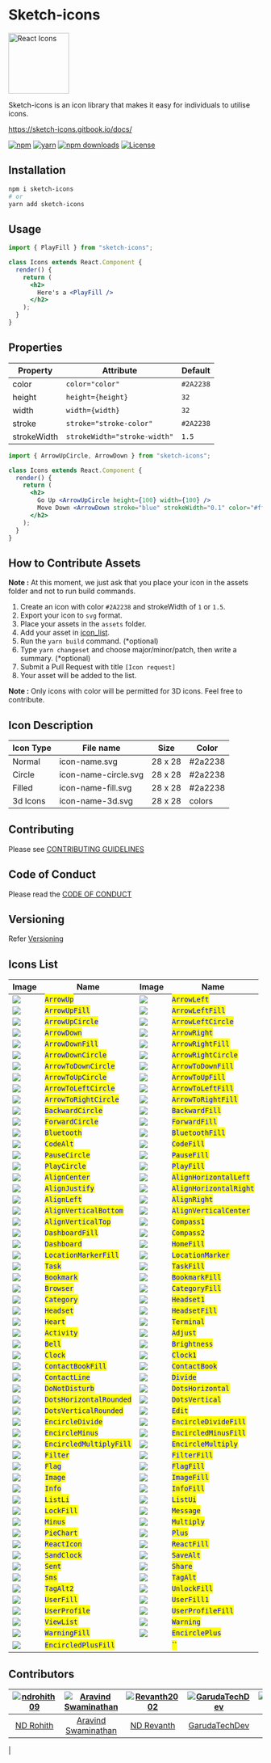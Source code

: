 # Sketch-icons

<img src="./assets/sketch-icons.svg" width="120" alt="React Icons">

Sketch-icons is an icon library that makes it easy for individuals to utilise icons.

<!-- **Note** : Sketch-icons is still a beta version.We recommend you to wait till we publish the package -->

https://sketch-icons.gitbook.io/docs/

[![npm](https://img.shields.io/static/v1?label=npm&message=6.14.16&color=red)](https://www.npmjs.com/package/sketch-icons)
[![yarn](https://img.shields.io/static/v1?label=yarn&message=1.22.17&color=blue)](https://www.npmjs.com/package/sketch-icons)
[![npm downloads](https://img.shields.io/npm/dm/@legitmelon/sketch-icons.svg?style=flat-square&color=purple)](https://www.npmjs.com/package/sketch-icons)
<a href="https://github.com/tabler/tabler-icons/blob/master/LICENSE"><img src="https://img.shields.io/npm/l/@tabler/icons.svg" alt="License"></a>

## Installation

```bash
npm i sketch-icons
# or
yarn add sketch-icons
```

## Usage

```jsx
import { PlayFill } from "sketch-icons";

class Icons extends React.Component {
  render() {
    return (
      <h2>
        Here's a <PlayFill />
      </h2>
    );
  }
}
```

## Properties

| Property    | Attribute                    | Default   |
| ----------- | ---------------------------- | --------- |
| color       | `color="color"`              | `#2A2238` |
| height      | `height={height}`            | `32`      |
| width       | `width={width}`              | `32`      |
| stroke      | `stroke="stroke-color"`      | `#2A2238` |
| strokeWidth | `strokeWidth="stroke-width"` | `1.5`     |

```jsx
import { ArrowUpCircle, ArrowDown } from "sketch-icons";

class Icons extends React.Component {
  render() {
    return (
      <h2>
        Go Up <ArrowUpCircle height={100} width={100} />
        Move Down <ArrowDown stroke="blue" strokeWidth="0.1" color="#ffffff" />
      </h2>
    );
  }
}
```

## How to Contribute Assets

**Note :** At this moment, we just ask that you place your icon in the assets folder and not to run build commands.

1. Create an icon with color `#2A2238` and strokeWidth of `1` or `1.5`.
1. Export your icon to `svg` format.
1. Place your assets in the `assets` folder.
1. Add your asset in [icon_list](icon_list.md).
1. Run the `yarn build` command. (\*optional)
1. Type `yarn changeset` and choose major/minor/patch, then write a summary. (\*optional)
1. Submit a Pull Request with title `[Icon request]`
1. Your asset will be added to the list.

**Note :** Only icons with color will be permitted for 3D icons. Feel free to contribute.

## Icon Description

| Icon Type | File name            | Size    | Color   |
| --------- | -------------------- | ------- | ------- |
| Normal    | icon-name.svg        | 28 x 28 | #2a2238 |
| Circle    | icon-name-circle.svg | 28 x 28 | #2a2238 |
| Filled    | icon-name-fill.svg   | 28 x 28 | #2a2238 |
| 3d Icons  | icon-name-3d.svg     | 28 x 28 | colors  |

## Contributing

Please see [CONTRIBUTING GUIDELINES](CONTRIBUTING.md)

## Code of Conduct

Please read the [CODE OF CONDUCT](CODE_OF_CONDUCT.md)

## Versioning

Refer [Versioning](VERSIONING.md)

## Icons List

| Image                                     | Name                                                     | Image                                    | Name                                                    |
| ----------------------------------------- | -------------------------------------------------------- | ---------------------------------------- | ------------------------------------------------------- |
| ![](./assets/arrow-up.svg)                | <mark style="color:blue;">`ArrowUp`</mark>               | ![](./assets/arrow-left.svg)             | <mark style="color:blue;">`ArrowLeft`</mark>            |
| ![](./assets/arrow-up-fill.svg)           | <mark style="color:blue;">`ArrowUpFill`</mark>           | ![](./assets/arrow-left-fill.svg)        | <mark style="color:blue;">`ArrowLeftFill`</mark>        |
| ![](./assets/arrow-up-circle.svg)         | <mark style="color:blue;">`ArrowUpCircle`</mark>         | ![](./assets/arrow-left-circle.svg)      | <mark style="color:blue;">`ArrowLeftCircle`</mark>      |
| ![](./assets/arrow-down.svg)              | <mark style="color:blue;">`ArrowDown`</mark>             | ![](./assets/arrow-right.svg)            | <mark style="color:blue;">`ArrowRight`</mark>           |
| ![](./assets/arrow-down-fill.svg)         | <mark style="color:blue;">`ArrowDownFill`</mark>         | ![](./assets/arrow-right-fill.svg)       | <mark style="color:blue;">`ArrowRightFill`</mark>       |
| ![](./assets/arrow-down-circle.svg)       | <mark style="color:blue;">`ArrowDownCircle`</mark>       | ![](./assets/arrow-right.svg)            | <mark style="color:blue;">`ArrowRightCircle`</mark>     |
| ![](./assets/arrow-to-down-circle.svg)    | <mark style="color:blue;">`ArrowToDownCircle`</mark>     | ![](./assets/arrow-to-down-fill.svg)     | <mark style="color:blue;">`ArrowToDownFill`</mark>      |
| ![](./assets/arrow-to-up-circle.svg)      | <mark style="color:blue;">`ArrowToUpCircle`</mark>       | ![](./assets/arrow-to-up-fill.svg)       | <mark style="color:blue;">`ArrowToUpFill`</mark>        |
| ![](./assets/arrow-to-left-circle.svg)    | <mark style="color:blue;">`ArrowToLeftCircle`</mark>     | ![](./assets/arrow-to-left-fill.svg)     | <mark style="color:blue;">`ArrowToLeftFill`</mark>      |
| ![](./assets/arrow-to-right-circle.svg)   | <mark style="color:blue;">`ArrowToRightCircle`</mark>    | ![](./assets/arrow-to-right-fill.svg)    | <mark style="color:blue;">`ArrowToRightFill`</mark>     |
| ![](./assets/backward-circle.svg)         | <mark style="color:blue;">`BackwardCircle`</mark>        | ![](./assets/backward-fill.svg)          | <mark style="color:blue;">`BackwardFill`</mark>         |
| ![](./assets/forward-circle.svg)          | <mark style="color:blue;">`ForwardCircle`</mark>         | ![](./assets/forward-fill.svg)           | <mark style="color:blue;">`ForwardFill`</mark>          |
| ![](./assets/bluetooth.svg)               | <mark style="color:blue;">`Bluetooth`</mark>             | ![](./assets/bluetooth-fill.svg)         | <mark style="color:blue;">`BluetoothFill`</mark>        |
| ![](./assets/code-alt.svg)                | <mark style="color:blue;">`CodeAlt`</mark>               | ![](./assets/code-fill.svg)              | <mark style="color:blue;">`CodeFill`</mark>             |
| ![](./assets/pause-circle.svg)            | <mark style="color:blue;">`PauseCircle`</mark>           | ![](./assets/pause-fill.svg)             | <mark style="color:blue;">`PauseFill`</mark>            |
| ![](./assets/play-circle.svg)             | <mark style="color:blue;">`PlayCircle`</mark>            | ![](./assets/play-fill.svg)              | <mark style="color:blue;">`PlayFill`</mark>             |
| ![](./assets/align-center.svg)            | <mark style="color:blue;">`AlignCenter`</mark>           | ![](./assets/align-horizontal-left.svg)  | <mark style="color:blue;">`AlignHorizontalLeft`</mark>  |
| ![](./assets/align-justify.svg)           | <mark style="color:blue;">`AlignJustify`</mark>          | ![](./assets/align-horizontal-right.svg) | <mark style="color:blue;">`AlignHorizontalRight`</mark> |
| ![](./assets/align-left.svg)              | <mark style="color:blue;">`AlignLeft`</mark>             | ![](./assets/align-right.svg)            | <mark style="color:blue;">`AlignRight`</mark>           |
| ![](./assets/align-vertical-bottom.svg)   | <mark style="color:blue;">`AlignVerticalBottom`</mark>   | ![](./assets/align-vertical-center.svg)  | <mark style="color:blue;">`AlignVerticalCenter`</mark>  |
| ![](./assets/align-vertical-top.svg)      | <mark style="color:blue;">`AlignVerticalTop`</mark>      | ![](./assets/compass-1.svg)              | <mark style="color:blue;">`Compass1`</mark>             |
| ![](./assets/dashboard-fill.svg)          | <mark style="color:blue;">`DashboardFill`</mark>         | ![](./assets/compass-2.svg)              | <mark style="color:blue;">`Compass2`</mark>             |
| ![](./assets/dashboard.svg)               | <mark style="color:blue;">`Dashboard`</mark>             | ![](./assets/home-fill.svg)              | <mark style="color:blue;">`HomeFill`</mark>             |
| ![](./assets/location-marker-fill.svg)    | <mark style="color:blue;">`LocationMarkerFill`</mark>    | ![](./assets/location-marker.svg)        | <mark style="color:blue;">`LocationMarker`</mark>       |
| ![](./assets/task.svg)                    | <mark style="color:blue;">`Task`</mark>                  | ![](./assets/task-fill.svg)              | <mark style="color:blue;">`TaskFill`</mark>             |
| ![](./assets/bookmark.svg)                | <mark style="color:blue;">`Bookmark`</mark>              | ![](./assets/bookmark-fill.svg)          | <mark style="color:blue;">`BookmarkFill`</mark>         |
| ![](./assets/browser.svg)                 | <mark style="color:blue;">`Browser`</mark>               | ![](./assets/category-fill.svg)          | <mark style="color:blue;">`CategoryFill`</mark>         |
| ![](./assets/category.svg)                | <mark style="color:blue;">`Category`</mark>              | ![](./assets/headset-1.svg)              | <mark style="color:blue;">`Headset1`</mark>             |
| ![](./assets/headset.svg)                 | <mark style="color:blue;">`Headset`</mark>               | ![](./assets/headset-fill.svg)           | <mark style="color:blue;">`HeadsetFill`</mark>          |
| ![](./assets/heart.svg)                   | <mark style="color:blue;">`Heart`</mark>                 | ![](./assets/terminal.svg)               | <mark style="color:blue;">`Terminal`</mark>             |
| ![](./assets/activity.svg)                | <mark style="color:blue;">`Activity`</mark>              | ![](./assets/adjust.svg)                 | <mark style="color:blue;">`Adjust`</mark>               |
| ![](./assets/bell.svg)                    | <mark style="color:blue;">`Bell`</mark>                  | ![](./assets/brightness.svg)             | <mark style="color:blue;">`Brightness`</mark>           |
| ![](./assets/clock.svg)                   | <mark style="color:blue;">`Clock`</mark>                 | ![](./assets/clock-1.svg)                | <mark style="color:blue;">`Clock1`</mark>               |
| ![](./assets/contact-book-fill.svg)       | <mark style="color:blue;">`ContactBookFill`</mark>       | ![](./assets/contact-book.svg)           | <mark style="color:blue;">`ContactBook`</mark>          |
| ![](./assets/contact-line.svg)            | <mark style="color:blue;">`ContactLine`</mark>           | ![](./assets/divide.svg)                 | <mark style="color:blue;">`Divide`</mark>               |
| ![](./assets/do-not-disturb.svg)          | <mark style="color:blue;">`DoNotDisturb`</mark>          | ![](./assets/dots-horizontal.svg)        | <mark style="color:blue;">`DotsHorizontal`</mark>       |
| ![](./assets/dots-horizontal-rounded.svg) | <mark style="color:blue;">`DotsHorizontalRounded`</mark> | ![](./assets/dots-vertical.svg)          | <mark style="color:blue;">`DotsVertical`</mark>         |
| ![](./assets/dots-vertical-rounded.svg)   | <mark style="color:blue;">`DotsVerticalRounded`</mark>   | ![](./assets/edit.svg)                   | <mark style="color:blue;">`Edit`</mark>                 |
| ![](./assets/encircle-divide.svg)         | <mark style="color:blue;">`EncircleDivide`</mark>        | ![](./assets/encircle-divide-fill.svg)   | <mark style="color:blue;">`EncircleDivideFill`</mark>   |
| ![](./assets/encircle-minus.svg)          | <mark style="color:blue;">`EncircleMinus`</mark>         | ![](./assets/encircled-minus-fill.svg)   | <mark style="color:blue;">`EncircledMinusFill`</mark>   |
| ![](./assets/encircled-multiply-fill.svg) | <mark style="color:blue;">`EncircledMultiplyFill`</mark> | ![](./assets/encircle-multiply.svg)      | <mark style="color:blue;">`EncircleMultiply`</mark>     |
| ![](./assets/filter.svg)                  | <mark style="color:blue;">`Filter`</mark>                | ![](./assets/filter-fill.svg)            | <mark style="color:blue;">`FilterFill`</mark>           |
| ![](./assets/flag.svg)                    | <mark style="color:blue;">`Flag`</mark>                  | ![](./assets/flag-fill.svg)              | <mark style="color:blue;">`FlagFill`</mark>             |
| ![](./assets/image.svg)                   | <mark style="color:blue;">`Image`</mark>                 | ![](./assets/image-fill.svg)             | <mark style="color:blue;">`ImageFill`</mark>            |
| ![](./assets/info.svg)                    | <mark style="color:blue;">`Info`</mark>                  | ![](./assets/info-fill.svg)              | <mark style="color:blue;">`InfoFill`</mark>             |
| ![](./assets/list-li.svg)                 | <mark style="color:blue;">`ListLi`</mark>                | ![](./assets/list-ui.svg)                | <mark style="color:blue;">`ListUi`</mark>               |
| ![](./assets/lock-fill.svg)               | <mark style="color:blue;">`LockFill`</mark>              | ![](./assets/message.svg)                | <mark style="color:blue;">`Message`</mark>              |
| ![](./assets/minux.svg)                   | <mark style="color:blue;">`Minus`</mark>                 | ![](./assets/multiply.svg)               | <mark style="color:blue;">`Multiply`</mark>             |
| ![](./assets/pie-chart.svg)               | <mark style="color:blue;">`PieChart`</mark>              | ![](./assets/plus.svg)                   | <mark style="color:blue;">`Plus`</mark>                 |
| ![](./assets/react-icon.svg)              | <mark style="color:blue;">`ReactIcon`</mark>             | ![](./assets/react-fill.svg)             | <mark style="color:blue;">`ReactFill`</mark>            |
| ![](./assets/sand-clock.svg)              | <mark style="color:blue;">`SandClock`</mark>             | ![](./assets/save-alt.svg)               | <mark style="color:blue;">`SaveAlt`</mark>              |
| ![](./assets/sent.svg)                    | <mark style="color:blue;">`Sent`</mark>                  | ![](./assets/share.svg)                  | <mark style="color:blue;">`Share`</mark>                |
| ![](./assets/sms.svg)                     | <mark style="color:blue;">`Sms`</mark>                   | ![](./assets/tag-alt.svg)                | <mark style="color:blue;">`TagAlt`</mark>               |
| ![](./assets/tag-alt-2.svg)               | <mark style="color:blue;">`TagAlt2`</mark>               | ![](./assets/unlock-fill.svg)            | <mark style="color:blue;">`UnlockFill`</mark>           |
| ![](./assets/user-fill.svg)               | <mark style="color:blue;">`UserFill`</mark>              | ![](./assets/user-fill-1.svg)            | <mark style="color:blue;">`UserFill1`</mark>            |
| ![](./assets/user-profile.svg)            | <mark style="color:blue;">`UserProfile`</mark>           | ![](./assets/user-profile-fill.svg)      | <mark style="color:blue;">`UserProfileFill`</mark>      |
| ![](./assets/view-list.svg)               | <mark style="color:blue;">`ViewList`</mark>              | ![](./assets/warning.svg)                | <mark style="color:blue;">`Warning`</mark>              |
| ![](./assets/warning-fill.svg)            | <mark style="color:blue;">`WarningFill`</mark>           | ![](./assets/encircle-plus.svg)          | <mark style="color:blue;">`EncirclePlus`</mark>         |
| ![](./assets/encircled-plus-fill.svg)     | <mark style="color:blue;">`EncircledPlusFill`</mark>     | ![]()                                    | <mark style="color:blue;">``</mark>                     |

## Contributors

| [<img alt="ndrohith09" src="https://avatars.githubusercontent.com/u/73429989?v=4&s=117 width=117 ">](https://github.com/ndrohith09) | [<img alt="Aravind Swaminathan" src="https://avatars.githubusercontent.com/u/71716685?v=4&s=117 width=117">](https://github.com/Aravind2203) | [<img alt="Revanth2002" src="https://avatars.githubusercontent.com/u/68279005?v=4&s=117 width=117">](https://github.com/Revanth2002) | [<img alt="GarudaTechDev" src="https://avatars2.githubusercontent.com/u/81281735?v=4&s=117 width=117">](https://github.com/GarudaTechDev) | [<img alt="smlogsubramani" src="https://avatars0.githubusercontent.com/u/74098979?v=4&s=117 width=117">](https://github.com/smlogsubramani) | [<img alt="Tr0612" src="https://avatars3.githubusercontent.com/u/45840572?v=4&s=117 width=117">](https://github.com/Tr0612) | [<img alt="Rams01010010" src="https://avatars2.githubusercontent.com/u/74339634?v=4&s=117 width=117">](https://github.com/Rams01010010) |
| :--------------------------------------------------------------------------------------------------------------------------------: | :------------------------------------------------------------------------------------------------------------------------------------------: | :----------------------------------------------------------------------------------------------------------------------------------: | :---------------------------------------------------------------------------------------------------------------------------------------: | :-----------------------------------------------------------------------------------------------------------------------------------------: | :-------------------------------------------------------------------------------------------------------------------------: | :-------------------------------------------------------------------------------------------------------------------------------------: |
|                                             [ND Rohith](https://github.com/ndrohith09)                                             |                                            [Aravind Swaminathan](https://github.com/Aravind2203)                                             |                                             [ND Revanth](https://github.com/Revanth2002)                                             |                                             [GarudaTechDev](https://github.com/GarudaTechDev)                                             |                                            [SM Logsubramani](https://github.com/smlogsubramani)                                             |                                          [Thanushraam](https://github.com/Tr0612)                                           |                                            [RAM SOLAIAPPAN](https://github.com/Rams01010010) 
|

